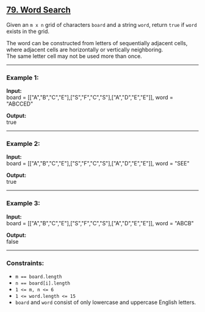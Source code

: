 ## [79. Word Search](https://leetcode.com/problems/word-search/)

Given an `m x n` grid of characters `board` and a string `word`, return `true` if `word` exists in the grid.  

The word can be constructed from letters of sequentially adjacent cells, where adjacent cells are horizontally or vertically neighboring.  
The same letter cell may not be used more than once.  

---

### Example 1:
**Input:**  
board = [["A","B","C","E"],["S","F","C","S"],["A","D","E","E"]], word = "ABCCED"  

**Output:**  
true  

---

### Example 2:
**Input:**  
board = [["A","B","C","E"],["S","F","C","S"],["A","D","E","E"]], word = "SEE"  

**Output:**  
true  

---

### Example 3:
**Input:**  
board = [["A","B","C","E"],["S","F","C","S"],["A","D","E","E"]], word = "ABCB"  

**Output:**  
false  

---

### Constraints:
- `m == board.length`  
- `n == board[i].length`  
- `1 <= m, n <= 6`  
- `1 <= word.length <= 15`  
- `board` and `word` consist of only lowercase and uppercase English letters.  
